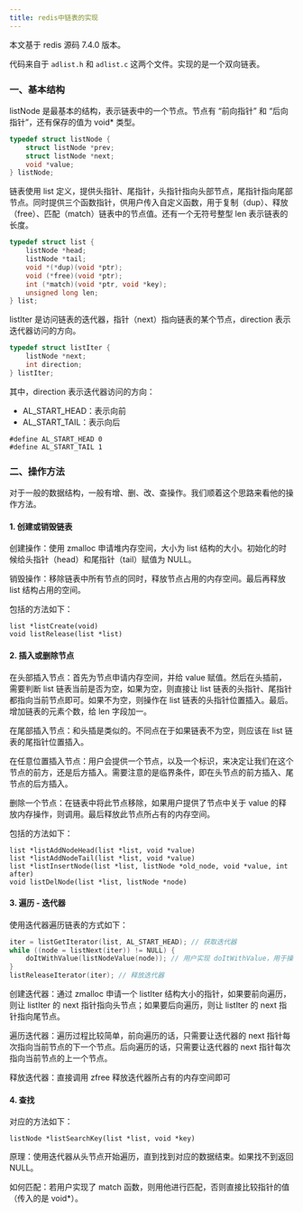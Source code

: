 ```yaml
---
title: redis中链表的实现
---
```


本文基于 redis 源码 7.4.0 版本。

代码来自于 `adlist.h` 和 `adlist.c` 这两个文件。实现的是一个双向链表。

### 一、基本结构

listNode 是最基本的结构，表示链表中的一个节点。节点有 “前向指针” 和 “后向指针”，还有保存的值为 void* 类型。

```c
typedef struct listNode {
    struct listNode *prev;
    struct listNode *next;
    void *value;
} listNode;
```

链表使用 list 定义，提供头指针、尾指针，头指针指向头部节点，尾指针指向尾部节点。同时提供三个函数指针，供用户传入自定义函数，用于复制（dup）、释放（free）、匹配（match）链表中的节点值。还有一个无符号整型 len 表示链表的长度。

```c
typedef struct list {
    listNode *head;
    listNode *tail;
    void *(*dup)(void *ptr);
    void (*free)(void *ptr);
    int (*match)(void *ptr, void *key);
    unsigned long len;
} list;
```

listIter 是访问链表的迭代器，指针（next）指向链表的某个节点，direction 表示迭代器访问的方向。

```c
typedef struct listIter {
    listNode *next;
    int direction;
} listIter;
```

其中，direction 表示迭代器访问的方向：

- AL_START_HEAD：表示向前
- AL_START_TAIL：表示向后

```
#define AL_START_HEAD 0
#define AL_START_TAIL 1
```

### 二、操作方法

对于一般的数据结构，一般有增、删、改、查操作。我们顺着这个思路来看他的操作方法。

#### 1. 创建或销毁链表

创建操作：使用 zmalloc 申请堆内存空间，大小为 list 结构的大小。初始化的时候给头指针（head）和尾指针（tail）赋值为 NULL。

销毁操作：移除链表中所有节点的同时，释放节点占用的内存空间。最后再释放 list 结构占用的空间。

包括的方法如下：

```
list *listCreate(void)
void listRelease(list *list)
```

#### 2. 插入或删除节点

在头部插入节点：首先为节点申请内存空间，并给 value 赋值。然后在头插前，需要判断 list 链表当前是否为空，如果为空，则直接让 list 链表的头指针、尾指针都指向当前节点即可。如果不为空，则操作在 list 链表的头指针位置插入。最后。增加链表的元素个数，给 len 字段加一。

在尾部插入节点：和头插是类似的。不同点在于如果链表不为空，则应该在 list 链表的尾指针位置插入。

在任意位置插入节点：用户会提供一个节点，以及一个标识，来决定让我们在这个节点的前方，还是后方插入。需要注意的是临界条件，即在头节点的前方插入、尾节点的后方插入。

删除一个节点：在链表中将此节点移除，如果用户提供了节点中关于 value 的释放内存操作，则调用。最后释放此节点所占有的内存空间。

包括的方法如下：

```
list *listAddNodeHead(list *list, void *value)
list *listAddNodeTail(list *list, void *value)
list *listInsertNode(list *list, listNode *old_node, void *value, int after)
void listDelNode(list *list, listNode *node)
```

#### 3. 遍历 - 迭代器

使用迭代器遍历链表的方式如下：

```c
iter = listGetIterator(list, AL_START_HEAD); // 获取迭代器
while ((node = listNext(iter)) != NULL) {
	doItWithValue(listNodeValue(node)); // 用户实现 doItWithValue，用于操作数据
}
listReleaseIterator(iter); // 释放迭代器
```

创建迭代器：通过 zmalloc 申请一个 listIter 结构大小的指针，如果要前向遍历，则让 listIter 的 next 指针指向头节点；如果要后向遍历，则让 listIter 的 next 指针指向尾节点。

遍历迭代器：遍历过程比较简单，前向遍历的话，只需要让迭代器的 next 指针每次指向当前节点的下一个节点。后向遍历的话，只需要让迭代器的 next 指针每次指向当前节点的上一个节点。

释放迭代器：直接调用 zfree 释放迭代器所占有的内存空间即可

#### 4. 查找

对应的方法如下：

```
listNode *listSearchKey(list *list, void *key)
```

原理：使用迭代器从头节点开始遍历，直到找到对应的数据结束。如果找不到返回 NULL。

如何匹配：若用户实现了 match 函数，则用他进行匹配，否则直接比较指针的值（传入的是 void*）。

